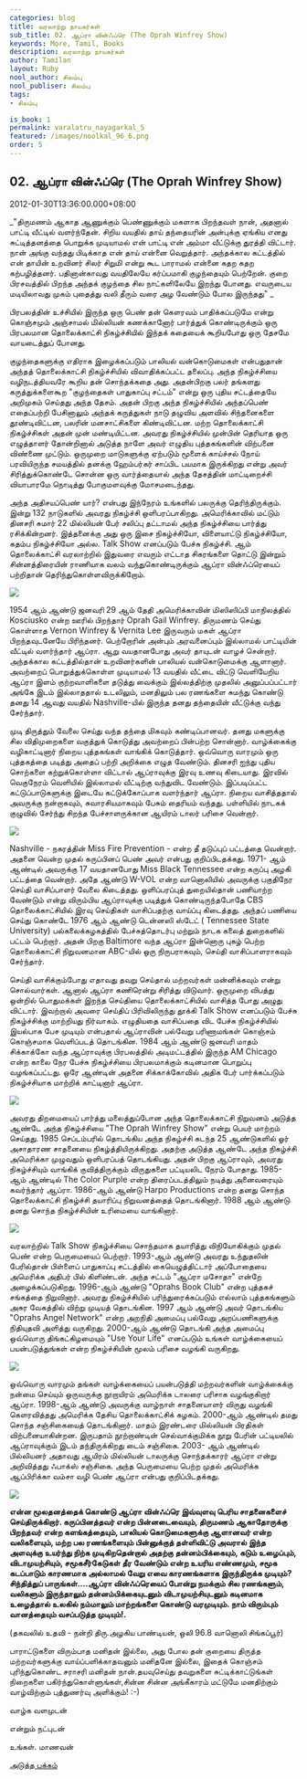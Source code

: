 ```yaml
---
categories: blog
title: வரலாற்று நாயகர்கள்
sub_title: 02. ஆப்ரா வின்ஃப்ரெ (The Oprah Winfrey Show)
keywords: More, Tamil, Books
description: வரலாற்று நாயகர்கள்
author: Tamilan
layout: Ruby
nool_author: சிலம்பு
nool_publiser: சிலம்பு
tags:
- சிலம்பு

is_book: 1
permalink: varalatru_nayagarkal_5
featured: /images/noolkal_96_6.png
order: 5
---
```



## 02. ஆப்ரா வின்ஃப்ரெ (The Oprah Winfrey Show)

2012-01-30T13:36:00.000+08:00

_"திருமணம் ஆகாத ஆணுக்கும் பெண்ணுக்கும் மகளாக பிறந்தவள் நான், அதனால் பாட்டி வீட்டில் வளர்ந்தேன். சிறிய வயதில் தாய் தந்தையரின் அன்புக்கு ஏங்கிய எனது சுட்டித்தனத்தை பொறுக்க முடியாமல் என் பாட்டி என் அம்மா வீட்டுக்கு துரத்தி விட்டார். நான் அங்கு வந்தது பிடிக்காத என் தாய் என்னை வெறுத்தார். அந்தக்கால கட்டத்தில் என் தாயின் உறவினர் சிலர் சிறுமி என்று கூட பாராமல் என்னை கதற கதற கற்பழித்தனர். பதினான்காவது வயதிலேயே கர்ப்பமாகி குழந்தையும் பெற்றேன். குறை பிரசவத்தில் பிறந்த அந்தக் குழந்தை சில நாட்களிலேயே இறந்து போனது. எவருடைய மடியிலாவது முகம் புதைத்து வலி தீரும் வரை அழ வேண்டும் போல இருந்தது" _

பிரபலத்தின் உச்சியில் இருந்த ஒரு பெண் தன் கெளரவம் பாதிக்கப்படுமே என்று கொஞ்சமும் அஞ்சாமல் மில்லியன் கணக்கானோர் பார்த்துக் கொண்டிருக்கும் ஒரு பிரபலமான தொலைக்காட்சி நிகழ்ச்சியில் இந்தக் கதையைக் கூறியபோது ஒரு தேசமே வாயடைத்துப் போனது.

குழந்தைகளுக்கு எதிராக இழைக்கப்படும் பாலியல் வன்கொடுமைகள் என்பதுதான் அந்தத் தொலைக்காட்சி நிகழ்ச்சியில் விவாதிக்கப்பட்ட தலைப்பு. அந்த நிகழ்ச்சியை வழிநடத்தியவரே கூறிய தன் சொந்தக்கதை அது. அதன்பிறகு பலர் தங்களது கருத்துக்களைகூற "குழந்தைகள் பாதுகாப்பு சட்டம்" என்று ஒரு புதிய சட்டத்தையே அறிமுகம் செய்தது அந்த தேசம். அதன் பிறகு அந்த நிகழ்ச்சியில் அந்தப்பெண் எதைப்பற்றி பேசினாலும் அந்தக் கருத்துகள் நாடு தழுவிய அளவில் சிந்தனைகளை தூண்டிவிட்டன, பலரின் மனசாட்சிகளை கிண்டிவிட்டன. மற்ற தொலைக்காட்சி நிகழ்ச்சிகள் அதன் முன் மண்டியிட்டன. அவரது நிகழ்ச்சியில் முன்பின் தெரியாத ஒரு எழுத்தாளர் தோன்றினால் அடுத்த நாளே அவர் எழுதிய புத்தகங்களின் விற்பனை விண்ணை முட்டும். ஒருமுறை மாடுகளுக்கு ஏற்படும் மூளைக் காய்ச்சல் நோய் பரவியிருந்த சமயத்தில் தனக்கு ஹேம்பர்கர் சாப்பிட பயமாக இருக்கிறது என்று அவர் சிரித்துக்கொண்டே சொன்ன ஒரு வார்த்தையால் அந்த தேசத்தின் மாட்டிறைச்சி வியாபாரமே நொடித்து போகுமளவுக்கு மோசமடைந்தது.

அந்த அதிசயப்பெண் யார்? என்பது இந்நேரம் உங்களில் பலருக்கு தெரிந்திருக்கும். இன்று 132 நாடுகளில் அவரது நிகழ்ச்சி ஒளிபரப்பாகிறது. அமெரிக்காவில் மட்டும் தினசரி சுமார் 22 மில்லியன் பேர் சலிப்பு தட்டாமல் அந்த நிகழ்ச்சியை பார்த்து ரசிக்கின்றனர். இத்தனைக்கு அது ஒரு இசை நிகழ்ச்சியோ, விளையாட்டு நிகழ்ச்சியோ, கதம்ப நிகழ்ச்சியோ அல்ல. Talk Show எனப்படும் பேச்சு நிகழ்ச்சி. ஆம் தொலைக்காட்சி வரலாற்றில் இதுவரை எவரும் எட்டாத சிகரங்களை தொட்டு இன்றும் சின்னத்திரையின் ராணியாக வலம் வந்துகொண்டிருக்கும் ஆப்ரா வின்ஃப்ரெயைப் பற்றிதான் தெரிந்துகொள்ளவிருக்கிறோம்.

![](http://1.bp.blogspot.com/-ZXq2MELe11A/TyP2NCcnkPI/AAAAAAAABHU/q6PWBMFkmyY/s320/oprah-winfrey-network-450kc033011.jpg)

1954 ஆம் ஆண்டு ஜனவரி 29 ஆம் தேதி அமெரிக்காவின் மிஸிஸிப்பி மாநிலத்தில் Kosciusko என்ற ஊரில் பிறந்தார் Oprah Gail Winfrey. திருமணம் செய்து கொள்ளாத Vernon Winfrey & Vernita Lee இருவரும் மகள் ஆப்ரா பிறந்தவுடனேயே பிரிந்தனர். பெற்றோரின் அன்பும் அரவனைப்பும் இல்லாமல் பாட்டியின் வீட்டில் வளர்ந்தார் ஆப்ரா. ஆறு வயதானபோது அவர் தாயுடன் வாழச் சென்றார். அந்தக்கால கட்டத்தில்தான் உறவினர்களின் பாலியல் வன்கொடுமைக்கு ஆளானார். அவற்றைப் பொறுத்துக்கொள்ள முடியாமல் 13 வயதில் வீட்டை விட்டு வெளியேறிய ஆப்ரா இளம் குற்றவாளிகளை தடுத்து வைக்கும் இல்லத்திற்கு முதலில் அனுப்பப்பட்டார் அங்கே இடம் இல்லாததால் உடலிலும், மனதிலும் பல ரணங்களை சுமந்து கொண்டு தனது 14 ஆவது வயதில் Nashville-யில் இருந்த தனது தந்தையின் வீட்டுக்கு வந்து சேர்ந்தார்.

முடி திருத்தும் வேலை செய்து வந்த தந்தை மிகவும் கண்டிப்பானவர். தனது மகளுக்கு சில விதிமுறைகளை வகுத்துக் கொடுத்து அவற்றைப் பின்பற்ற சொன்னார். வாழ்க்கைக்கு வழிகாட்டினார் நிறைய புத்தகங்கள் வாங்கிக் கொடுத்தார். ஒவ்வொரு வாரமும் ஒரு புத்தகத்தை படித்து அதைப் பற்றி அறிக்கை எழுத வேண்டும். தினசரி ஐந்து புதிய சொற்களை கற்றுக்கொள்ளா விட்டால் ஆப்ராவுக்கு இரவு உணவு கிடையாது. இரவில் வெகுநேரம் வெளியில் இல்லாமல் வீட்டிற்கு வந்துவிட வேண்டும். இப்படிப்பட்ட கட்டுப்பாடுகளுக்கு இடையே கட்டுக்கோப்பாக வளர்ந்தார் ஆப்ரா. நிறைய வாசித்ததால் அவருக்கு நன்றாகவும், சுவாரசியமாகவும் பேசும் தைரியம் வந்தது. பள்ளியில் நாடகக் குழுவில் சேர்ந்து சிறந்த பேச்சாளருக்கான ஆயிரம் டாலர் பரிசை வென்றார்.

![](http://2.bp.blogspot.com/-Fz0wn34wBrQ/TyP2XEGoXyI/AAAAAAAABHc/OsHX9ekoz7k/s320/Oprah-Winfreys-School-Photo1.jpg)

Nashville - நகரத்தின் Miss Fire Prevention - என்ற தீ தடுப்புப் பட்டத்தை வென்றார். அதனை வென்ற முதல் கருப்பினப் பெண் அவர் என்பது குறிப்பிடதக்கது. 1971- ஆம் ஆண்டில் அவருக்கு 17 வயதானபோது Miss Black Tennessee என்ற கருப்பு அழகி பட்டத்தை வென்றார். அதே ஆண்டு W-VOL என்ற வானொலியில் அவருக்கு பகுதிநேர செய்தி வாசிப்பாளர் வேலை கிடைத்தது. ஒளிப்பரப்புத் துறையில்தான் பணியாற்ற வேண்டும் என்று விரும்பிய ஆப்ராவுக்கு படித்துக் கொண்டிருந்தபோதே CBS தொலைக்காட்சியில் இரவு செய்திகள் வாசிப்பதற்கு வாய்ப்பு கிடைத்தது. அந்தப் பணியை செய்து கொண்டே 1976 ஆம் ஆண்டு டென்னஸி ஸ்டேட் ( Tennessee State University) பல்கலைக்கழகத்தில் பேச்சுத்தொடர்பு மற்றும் நாடக கலைத் துறைகளில் பட்டம் பெற்றார். அதன் பிறகு Baltimore வந்த ஆப்ரா இன்னொரு புகழ் பெற்ற தொலைக்காட்சி நிறுவனமான ABC-யில் ஒரு நிருபராகவும், செய்தி வாசிப்பாளராகவும் சேர்ந்தார்.

செய்தி வாசிக்கும்போது எதாவது தவறு செய்தால் மற்றவர்கள் மன்னிக்கவும் என்று சொல்வார்கள். ஆனால் ஆப்ரா கணிரென்று சிரித்து விடுவார். ஒருமுறை விபத்து ஒன்றில் பொதுமக்கள் இறந்த செய்தியை தொலைக்காட்சியில் வாசித்த போது அழுது விட்டார். இவற்றால் அவரை செய்திப் பிரிவிலிருந்து தூக்கி Talk Show எனப்படும் பேச்சு நிகழ்ச்சிக்கு மாற்றியது நிர்வாகம். எழுதியதை வாசிப்பதை விட பேச்சு நிகழ்ச்சியில் இயல்பாக பேச முடியும் என்பதால் ஆப்ராவின் பல்வேறு பரிணாமங்கள் கொஞ்சம் கொஞ்சமாக வெளிப்படத் தொடங்கின. 1984 ஆம் ஆண்டு ஜனவரி மாதம் சிக்காக்கோ வந்த ஆப்ராவுக்கு பிரபலத்தில் அடிமட்டத்தில் இருந்த AM Chicago என்ற காலை நேர பேச்சு நிகழ்ச்சியை பிரபலமாக்கும் கடினமான பொறுப்பு வழங்கப்பட்டது. ஒரே ஆண்டின் அதனை சிக்காக்கோவில் அதிக பேர் பார்க்கப்படும் நிகழ்ச்சியாக மாற்றிக் காட்டினார் ஆப்ரா.

![](http://2.bp.blogspot.com/-nPqg8-IuKVA/TyP2kSc18zI/AAAAAAAABHk/Crh4GBjY0bo/s320/50913.opahanddaniparents.jpg)

அவரது திறமையைப் பார்த்து மலைத்துப்போன அந்த தொலைக்காட்சி நிறுவனம் அடுத்த ஆண்டே அந்த நிகழ்ச்சியை "The Oprah Winfrey Show" என்று பெயர் மாற்றம் செய்தது. 1985 செப்டம்பரில் தொடங்கிய அந்த நிகழ்ச்சி கடந்த 25 ஆண்டுகளில் ஓர் அசாதாரண சாதனையை நிகழ்த்தியிருக்கிறது. அதற்கு அடுத்த ஆண்டே அந்த நிகழ்ச்சி அமெரிக்கா முழுவதும் ஒளிபரப்பத் தொடங்கியது. அதன் பிறகு ஆப்ராவும், அவரது நிகழ்ச்சியும் வாங்கிக் குவித்திருக்கும் விருதுகளை பட்டியலிட நேரம் போதாது. 1985-ஆம் ஆண்டில் The Color Purple என்ற திரைப்படத்திலும் நடித்து அனைவரையும் கவர்ந்தார் ஆப்ரா. 1986-ஆம் ஆண்டு Harpo Productions என்ற தனது சொந்த தொலைக்காட்சி நிகழ்ச்சி தயாரிப்பு நிறுவனத்தைத் தொடங்கினார். 1988 ஆம் ஆண்டு தனது சொந்த நிகழ்ச்சியின் உரிமையை வாங்கினார்.

![](http://4.bp.blogspot.com/-srjCFY1iO68/TyP3XcqSq7I/AAAAAAAABH8/tz1vFjOn57g/s320/oprahindex.jpg)

வரலாற்றில் Talk Show நிகழ்ச்சியை சொந்தமாக தயாரித்து விநியோகிக்கும் முதல் பெண் என்ற பெருமையைப் பெற்றார். 1993-ஆம் ஆண்டு அவரது உந்துதலின் பேரில்தான் பிள்ளைப் பாதுகாப்பு சட்டத்தில் கையெழுத்திட்டார் அப்போதையை அமெரிக்க அதிபர் பில் கிளிண்டன். அந்த சட்டம் "ஆப்ரா மசோதா" என்றே அழைக்கப்படுகிறது. 1996-ஆம் ஆண்டு "Oprahs Book Club" என்ற புத்தகச் சங்கத்தை நிறுவினார். அவரது நிகழ்ச்சியில் பரிந்துரைக்கப்படும் எல்லாம் புத்தகங்களும் அசுர வேகத்தில் விற்று முடியத் தொடங்கின. 1997 ஆம் ஆண்டு அவர் தொடங்கிய "Oprahs Angel Network" என்ற அறநிதி அமைப்பு பல்வேறு அறப்பணிகளுக்கு நிதியுதவி அளித்து வருகிறது. 2000-ஆம் ஆண்டு தொடங்கி அந்த அமைப்பு ஒவ்வொரு திங்கட்கிழமையும் "Use Your Life" எனப்படும் உங்கள் வாழ்க்கையைப் பயன்படுத்துங்கள் என்ற நிகழ்ச்சியின் மூலம் பரிசை வழங்கி வருகிறது.

![](http://3.bp.blogspot.com/-WCgdIrEULbw/TyP21Cnw0jI/AAAAAAAABHs/ghN_h8hANZM/s320/osmond1_468x352.jpg)

ஒவ்வொரு வாரமும் தங்கள் வாழ்க்கையைப் பயன்படுத்தி மற்றவர்களின் வாழ்க்கைக்கு நன்மை செய்யும் ஒருவருக்கு நூறாயிரம் அமெரிக்க டாலரை பரிசாக வழங்குகிறார் ஆப்ரா. 1998-ஆம் ஆண்டு அவருக்கு வாழ்நாள் சாதனையாளர் விருது வழங்கி கெளரவித்தது அமெரிக்க தேசிய தொலைக்காட்சிக் கழகம். 2000-ஆம் ஆண்டில் தமது சொந்த சஞ்சிகையைத் தொடங்கினார். மாதம் இரண்டரை மில்லியன் பிரதிகள் விற்பனையாகின்றன. இருபதாம் நூற்றாண்டின் செல்வாக்குமிக்க நூறு பேரின் பட்டியலில் ஆப்ராவுக்கும் இடம் தந்திருக்கிறது டைம் சஞ்சிகை. 2003- ஆம் ஆண்டில் பில்லியனர் அதாவது ஆயிரம் மில்லியன் டாலருக்கு சொந்தக்காரர் ஆப்ரா என்று அறிவித்தது ஃபாக்ஸ் சஞ்சிகை. அந்த பெருமையை பெற்ற முதல் அமெரிக்க ஆப்பிரிக்கா வம்சா வழி பெண் ஆப்ரா என்பது குறிப்பிடதக்கது.

![](http://4.bp.blogspot.com/-7NLZYSlCuqM/TyP3MvRlMAI/AAAAAAAABH0/I8_0ZoQvKnE/s320/Oprah-Winfrey_Charity.jpg)

**என்ன மூலதனத்தைக் கொண்டு ஆப்ரா வின்ஃப்ரெ இவ்வுளவு பெரிய சாதனைகளைச் செய்திருக்கிறார். கருப்பினத்தவர் என்ற பின்னடைவையும், திருமணம் ஆகாதோருக்கு பிறந்தவர் என்ற களங்கத்தையும், பாலியல் கொடுமைகளுக்கு ஆளானவர் என்ற வலிகளையும், மற்ற பல ரணங்களையும் பின்னுக்குத் தள்ளிவிட்டு அவரால் இந்த அளவுக்கு உயர்ந்து நிற்க முடிகிறதென்றால் அதற்கு தன்னம்பிக்கையும், கடும் உழைப்பும், விடாமுயற்சியும், சமூகசீர்கேடுகள் தீர வேண்டும் என்ற உயரிய எண்ணமும், சமூக கடப்பாடும் காரணமாக அல்லாமல் வேறு எவை காரணங்களாக இருந்திருக்க முடியும்? சிந்தித்துப் பாருங்கள்....ஆப்ரா வின்ஃப்ரெயைப் போன்று நமக்கும் சில ரணங்களும், வலிகளும் இருந்தாலும் தன்னம்பிக்கையுடனும் விடாமுயற்சியுடனும் கடினமாக உழைத்தால் உலகில் நம்மாலும் மாற்றங்களை கொண்டு வரமுடியும். நாம் விரும்பும் வானத்தையும் வசப்படுத்த முடியும்!.**

(தகவலில் உதவி - நன்றி திரு.அழகிய பாண்டியன், ஒலி 96.8 வானொலி சிங்கப்பூர்)

பாராட்டுகளை விரும்பாத மனிதன் இல்லை, அது போல தன் குறையை திருத்த மற்றவர்களுக்கு வாய்ப்பளிக்காதவனும் மனிதனே இல்லை, இதைக் கொஞ்சம் புரிந்துகொண்ட சராசரி மனிதன் நான்.தயவுசெய்து தவறுகளை சுட்டிக்காட்டுங்கள் நிறைகளை பகிர்ந்துகொள்ளுங்கள்,சின்ன சின்ன அங்கீகாரம் மட்டுமே மனதிற்கும் வாழ்விற்கும் புத்துணர்வு அளிக்கும்! :-)

வாழ்க வளமுடன்

என்றும் நட்புடன்

உங்கள். மாணவன்

[அடுத்த பக்கம்](varalatru_nayagarkal_6)